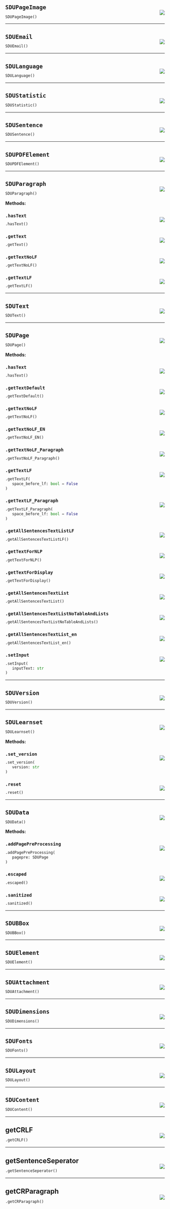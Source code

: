 #



## `SDUPageImage`
<p align="right" style="margin-top:-20px;margin-bottom:-15px;"><a href="https://github.com/swelcker/U2D_MSA_SDK/tree/0.0.7/u2d_msa_sdk/models/sdu.py/#L29"><img src="https://img.shields.io/badge/-source-cccccc?style=flat&logo=github"></a></p>

```python
SDUPageImage()
```



----



## `SDUEmail`
<p align="right" style="margin-top:-20px;margin-bottom:-15px;"><a href="https://github.com/swelcker/U2D_MSA_SDK/tree/0.0.7/u2d_msa_sdk/models/sdu.py/#L43"><img src="https://img.shields.io/badge/-source-cccccc?style=flat&logo=github"></a></p>

```python
SDUEmail()
```



----



## `SDULanguage`
<p align="right" style="margin-top:-20px;margin-bottom:-15px;"><a href="https://github.com/swelcker/U2D_MSA_SDK/tree/0.0.7/u2d_msa_sdk/models/sdu.py/#L65"><img src="https://img.shields.io/badge/-source-cccccc?style=flat&logo=github"></a></p>

```python
SDULanguage()
```



----



## `SDUStatistic`
<p align="right" style="margin-top:-20px;margin-bottom:-15px;"><a href="https://github.com/swelcker/U2D_MSA_SDK/tree/0.0.7/u2d_msa_sdk/models/sdu.py/#L79"><img src="https://img.shields.io/badge/-source-cccccc?style=flat&logo=github"></a></p>

```python
SDUStatistic()
```



----



## `SDUSentence`
<p align="right" style="margin-top:-20px;margin-bottom:-15px;"><a href="https://github.com/swelcker/U2D_MSA_SDK/tree/0.0.7/u2d_msa_sdk/models/sdu.py/#L109"><img src="https://img.shields.io/badge/-source-cccccc?style=flat&logo=github"></a></p>

```python
SDUSentence()
```



----



## `SDUPDFElement`
<p align="right" style="margin-top:-20px;margin-bottom:-15px;"><a href="https://github.com/swelcker/U2D_MSA_SDK/tree/0.0.7/u2d_msa_sdk/models/sdu.py/#L120"><img src="https://img.shields.io/badge/-source-cccccc?style=flat&logo=github"></a></p>

```python
SDUPDFElement()
```



----



## `SDUParagraph`
<p align="right" style="margin-top:-20px;margin-bottom:-15px;"><a href="https://github.com/swelcker/U2D_MSA_SDK/tree/0.0.7/u2d_msa_sdk/models/sdu.py/#L131"><img src="https://img.shields.io/badge/-source-cccccc?style=flat&logo=github"></a></p>

```python
SDUParagraph()
```




**Methods:**



### `.hasText`
<p align="right" style="margin-top:-20px;margin-bottom:-15px;"><a href="https://github.com/swelcker/U2D_MSA_SDK/tree/0.0.7/u2d_msa_sdk/models/sdu.py/#L147"><img src="https://img.shields.io/badge/-source-cccccc?style=flat&logo=github"></a></p>

```python
.hasText()
```



### `.getText`
<p align="right" style="margin-top:-20px;margin-bottom:-15px;"><a href="https://github.com/swelcker/U2D_MSA_SDK/tree/0.0.7/u2d_msa_sdk/models/sdu.py/#L150"><img src="https://img.shields.io/badge/-source-cccccc?style=flat&logo=github"></a></p>

```python
.getText()
```



### `.getTextNoLF`
<p align="right" style="margin-top:-20px;margin-bottom:-15px;"><a href="https://github.com/swelcker/U2D_MSA_SDK/tree/0.0.7/u2d_msa_sdk/models/sdu.py/#L153"><img src="https://img.shields.io/badge/-source-cccccc?style=flat&logo=github"></a></p>

```python
.getTextNoLF()
```



### `.getTextLF`
<p align="right" style="margin-top:-20px;margin-bottom:-15px;"><a href="https://github.com/swelcker/U2D_MSA_SDK/tree/0.0.7/u2d_msa_sdk/models/sdu.py/#L159"><img src="https://img.shields.io/badge/-source-cccccc?style=flat&logo=github"></a></p>

```python
.getTextLF()
```


----



## `SDUText`
<p align="right" style="margin-top:-20px;margin-bottom:-15px;"><a href="https://github.com/swelcker/U2D_MSA_SDK/tree/0.0.7/u2d_msa_sdk/models/sdu.py/#L166"><img src="https://img.shields.io/badge/-source-cccccc?style=flat&logo=github"></a></p>

```python
SDUText()
```



----



## `SDUPage`
<p align="right" style="margin-top:-20px;margin-bottom:-15px;"><a href="https://github.com/swelcker/U2D_MSA_SDK/tree/0.0.7/u2d_msa_sdk/models/sdu.py/#L178"><img src="https://img.shields.io/badge/-source-cccccc?style=flat&logo=github"></a></p>

```python
SDUPage()
```




**Methods:**



### `.hasText`
<p align="right" style="margin-top:-20px;margin-bottom:-15px;"><a href="https://github.com/swelcker/U2D_MSA_SDK/tree/0.0.7/u2d_msa_sdk/models/sdu.py/#L188"><img src="https://img.shields.io/badge/-source-cccccc?style=flat&logo=github"></a></p>

```python
.hasText()
```



### `.getTextDefault`
<p align="right" style="margin-top:-20px;margin-bottom:-15px;"><a href="https://github.com/swelcker/U2D_MSA_SDK/tree/0.0.7/u2d_msa_sdk/models/sdu.py/#L191"><img src="https://img.shields.io/badge/-source-cccccc?style=flat&logo=github"></a></p>

```python
.getTextDefault()
```



### `.getTextNoLF`
<p align="right" style="margin-top:-20px;margin-bottom:-15px;"><a href="https://github.com/swelcker/U2D_MSA_SDK/tree/0.0.7/u2d_msa_sdk/models/sdu.py/#L194"><img src="https://img.shields.io/badge/-source-cccccc?style=flat&logo=github"></a></p>

```python
.getTextNoLF()
```



### `.getTextNoLF_EN`
<p align="right" style="margin-top:-20px;margin-bottom:-15px;"><a href="https://github.com/swelcker/U2D_MSA_SDK/tree/0.0.7/u2d_msa_sdk/models/sdu.py/#L201"><img src="https://img.shields.io/badge/-source-cccccc?style=flat&logo=github"></a></p>

```python
.getTextNoLF_EN()
```



### `.getTextNoLF_Paragraph`
<p align="right" style="margin-top:-20px;margin-bottom:-15px;"><a href="https://github.com/swelcker/U2D_MSA_SDK/tree/0.0.7/u2d_msa_sdk/models/sdu.py/#L208"><img src="https://img.shields.io/badge/-source-cccccc?style=flat&logo=github"></a></p>

```python
.getTextNoLF_Paragraph()
```



### `.getTextLF`
<p align="right" style="margin-top:-20px;margin-bottom:-15px;"><a href="https://github.com/swelcker/U2D_MSA_SDK/tree/0.0.7/u2d_msa_sdk/models/sdu.py/#L216"><img src="https://img.shields.io/badge/-source-cccccc?style=flat&logo=github"></a></p>

```python
.getTextLF(
   space_before_lf: bool = False
)
```



### `.getTextLF_Paragraph`
<p align="right" style="margin-top:-20px;margin-bottom:-15px;"><a href="https://github.com/swelcker/U2D_MSA_SDK/tree/0.0.7/u2d_msa_sdk/models/sdu.py/#L226"><img src="https://img.shields.io/badge/-source-cccccc?style=flat&logo=github"></a></p>

```python
.getTextLF_Paragraph(
   space_before_lf: bool = False
)
```



### `.getAllSentencesTextListLF`
<p align="right" style="margin-top:-20px;margin-bottom:-15px;"><a href="https://github.com/swelcker/U2D_MSA_SDK/tree/0.0.7/u2d_msa_sdk/models/sdu.py/#L237"><img src="https://img.shields.io/badge/-source-cccccc?style=flat&logo=github"></a></p>

```python
.getAllSentencesTextListLF()
```



### `.getTextForNLP`
<p align="right" style="margin-top:-20px;margin-bottom:-15px;"><a href="https://github.com/swelcker/U2D_MSA_SDK/tree/0.0.7/u2d_msa_sdk/models/sdu.py/#L249"><img src="https://img.shields.io/badge/-source-cccccc?style=flat&logo=github"></a></p>

```python
.getTextForNLP()
```



### `.getTextForDisplay`
<p align="right" style="margin-top:-20px;margin-bottom:-15px;"><a href="https://github.com/swelcker/U2D_MSA_SDK/tree/0.0.7/u2d_msa_sdk/models/sdu.py/#L260"><img src="https://img.shields.io/badge/-source-cccccc?style=flat&logo=github"></a></p>

```python
.getTextForDisplay()
```



### `.getAllSentencesTextList`
<p align="right" style="margin-top:-20px;margin-bottom:-15px;"><a href="https://github.com/swelcker/U2D_MSA_SDK/tree/0.0.7/u2d_msa_sdk/models/sdu.py/#L278"><img src="https://img.shields.io/badge/-source-cccccc?style=flat&logo=github"></a></p>

```python
.getAllSentencesTextList()
```



### `.getAllSentencesTextListNoTableAndLists`
<p align="right" style="margin-top:-20px;margin-bottom:-15px;"><a href="https://github.com/swelcker/U2D_MSA_SDK/tree/0.0.7/u2d_msa_sdk/models/sdu.py/#L290"><img src="https://img.shields.io/badge/-source-cccccc?style=flat&logo=github"></a></p>

```python
.getAllSentencesTextListNoTableAndLists()
```



### `.getAllSentencesTextList_en`
<p align="right" style="margin-top:-20px;margin-bottom:-15px;"><a href="https://github.com/swelcker/U2D_MSA_SDK/tree/0.0.7/u2d_msa_sdk/models/sdu.py/#L321"><img src="https://img.shields.io/badge/-source-cccccc?style=flat&logo=github"></a></p>

```python
.getAllSentencesTextList_en()
```



### `.setInput`
<p align="right" style="margin-top:-20px;margin-bottom:-15px;"><a href="https://github.com/swelcker/U2D_MSA_SDK/tree/0.0.7/u2d_msa_sdk/models/sdu.py/#L333"><img src="https://img.shields.io/badge/-source-cccccc?style=flat&logo=github"></a></p>

```python
.setInput(
   inputText: str
)
```


----



## `SDUVersion`
<p align="right" style="margin-top:-20px;margin-bottom:-15px;"><a href="https://github.com/swelcker/U2D_MSA_SDK/tree/0.0.7/u2d_msa_sdk/models/sdu.py/#L337"><img src="https://img.shields.io/badge/-source-cccccc?style=flat&logo=github"></a></p>

```python
SDUVersion()
```



----



## `SDULearnset`
<p align="right" style="margin-top:-20px;margin-bottom:-15px;"><a href="https://github.com/swelcker/U2D_MSA_SDK/tree/0.0.7/u2d_msa_sdk/models/sdu.py/#L345"><img src="https://img.shields.io/badge/-source-cccccc?style=flat&logo=github"></a></p>

```python
SDULearnset()
```




**Methods:**



### `.set_version`
<p align="right" style="margin-top:-20px;margin-bottom:-15px;"><a href="https://github.com/swelcker/U2D_MSA_SDK/tree/0.0.7/u2d_msa_sdk/models/sdu.py/#L355"><img src="https://img.shields.io/badge/-source-cccccc?style=flat&logo=github"></a></p>

```python
.set_version(
   version: str
)
```



### `.reset`
<p align="right" style="margin-top:-20px;margin-bottom:-15px;"><a href="https://github.com/swelcker/U2D_MSA_SDK/tree/0.0.7/u2d_msa_sdk/models/sdu.py/#L358"><img src="https://img.shields.io/badge/-source-cccccc?style=flat&logo=github"></a></p>

```python
.reset()
```


----



## `SDUData`
<p align="right" style="margin-top:-20px;margin-bottom:-15px;"><a href="https://github.com/swelcker/U2D_MSA_SDK/tree/0.0.7/u2d_msa_sdk/models/sdu.py/#L370"><img src="https://img.shields.io/badge/-source-cccccc?style=flat&logo=github"></a></p>

```python
SDUData()
```




**Methods:**



### `.addPagePreProcessing`
<p align="right" style="margin-top:-20px;margin-bottom:-15px;"><a href="https://github.com/swelcker/U2D_MSA_SDK/tree/0.0.7/u2d_msa_sdk/models/sdu.py/#L382"><img src="https://img.shields.io/badge/-source-cccccc?style=flat&logo=github"></a></p>

```python
.addPagePreProcessing(
   pagepre: SDUPage
)
```



### `.escaped`
<p align="right" style="margin-top:-20px;margin-bottom:-15px;"><a href="https://github.com/swelcker/U2D_MSA_SDK/tree/0.0.7/u2d_msa_sdk/models/sdu.py/#L388"><img src="https://img.shields.io/badge/-source-cccccc?style=flat&logo=github"></a></p>

```python
.escaped()
```



### `.sanitized`
<p align="right" style="margin-top:-20px;margin-bottom:-15px;"><a href="https://github.com/swelcker/U2D_MSA_SDK/tree/0.0.7/u2d_msa_sdk/models/sdu.py/#L391"><img src="https://img.shields.io/badge/-source-cccccc?style=flat&logo=github"></a></p>

```python
.sanitized()
```


----



## `SDUBBox`
<p align="right" style="margin-top:-20px;margin-bottom:-15px;"><a href="https://github.com/swelcker/U2D_MSA_SDK/tree/0.0.7/u2d_msa_sdk/models/sdu.py/#L395"><img src="https://img.shields.io/badge/-source-cccccc?style=flat&logo=github"></a></p>

```python
SDUBBox()
```



----



## `SDUElement`
<p align="right" style="margin-top:-20px;margin-bottom:-15px;"><a href="https://github.com/swelcker/U2D_MSA_SDK/tree/0.0.7/u2d_msa_sdk/models/sdu.py/#L405"><img src="https://img.shields.io/badge/-source-cccccc?style=flat&logo=github"></a></p>

```python
SDUElement()
```



----



## `SDUAttachment`
<p align="right" style="margin-top:-20px;margin-bottom:-15px;"><a href="https://github.com/swelcker/U2D_MSA_SDK/tree/0.0.7/u2d_msa_sdk/models/sdu.py/#L414"><img src="https://img.shields.io/badge/-source-cccccc?style=flat&logo=github"></a></p>

```python
SDUAttachment()
```



----



## `SDUDimensions`
<p align="right" style="margin-top:-20px;margin-bottom:-15px;"><a href="https://github.com/swelcker/U2D_MSA_SDK/tree/0.0.7/u2d_msa_sdk/models/sdu.py/#L432"><img src="https://img.shields.io/badge/-source-cccccc?style=flat&logo=github"></a></p>

```python
SDUDimensions()
```



----



## `SDUFonts`
<p align="right" style="margin-top:-20px;margin-bottom:-15px;"><a href="https://github.com/swelcker/U2D_MSA_SDK/tree/0.0.7/u2d_msa_sdk/models/sdu.py/#L444"><img src="https://img.shields.io/badge/-source-cccccc?style=flat&logo=github"></a></p>

```python
SDUFonts()
```



----



## `SDULayout`
<p align="right" style="margin-top:-20px;margin-bottom:-15px;"><a href="https://github.com/swelcker/U2D_MSA_SDK/tree/0.0.7/u2d_msa_sdk/models/sdu.py/#L455"><img src="https://img.shields.io/badge/-source-cccccc?style=flat&logo=github"></a></p>

```python
SDULayout()
```



----



## `SDUContent`
<p align="right" style="margin-top:-20px;margin-bottom:-15px;"><a href="https://github.com/swelcker/U2D_MSA_SDK/tree/0.0.7/u2d_msa_sdk/models/sdu.py/#L477"><img src="https://img.shields.io/badge/-source-cccccc?style=flat&logo=github"></a></p>

```python
SDUContent()
```



----



## getCRLF
<p align="right" style="margin-top:-20px;margin-bottom:-15px;"><a href="https://github.com/swelcker/U2D_MSA_SDK/tree/0.0.7/u2d_msa_sdk/models/sdu.py/#L11"><img src="https://img.shields.io/badge/-source-cccccc?style=flat&logo=github"></a></p>

```python
.getCRLF()
```


----



## getSentenceSeperator
<p align="right" style="margin-top:-20px;margin-bottom:-15px;"><a href="https://github.com/swelcker/U2D_MSA_SDK/tree/0.0.7/u2d_msa_sdk/models/sdu.py/#L17"><img src="https://img.shields.io/badge/-source-cccccc?style=flat&logo=github"></a></p>

```python
.getSentenceSeperator()
```


----



## getCRParagraph
<p align="right" style="margin-top:-20px;margin-bottom:-15px;"><a href="https://github.com/swelcker/U2D_MSA_SDK/tree/0.0.7/u2d_msa_sdk/models/sdu.py/#L23"><img src="https://img.shields.io/badge/-source-cccccc?style=flat&logo=github"></a></p>

```python
.getCRParagraph()
```

